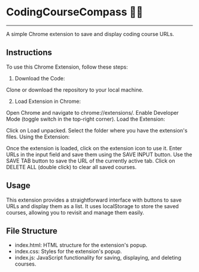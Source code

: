 # CodingCourseCompass 👨‍💻

<hr>

A simple Chrome extension to save and display coding course URLs.

## Instructions

To use this Chrome Extension, follow these steps:

1. Download the Code:

Clone or download the repository to your local machine.

2. Load Extension in Chrome:

Open Chrome and navigate to chrome://extensions/.
Enable Developer Mode (toggle switch in the top-right corner).
Load the Extension:

Click on Load unpacked.
Select the folder where you have the extension's files.
Using the Extension:

Once the extension is loaded, click on the extension icon to use it.
Enter URLs in the input field and save them using the SAVE INPUT button.
Use the SAVE TAB button to save the URL of the currently active tab.
Click on DELETE ALL (double click) to clear all saved courses.

## Usage

This extension provides a straightforward interface with buttons to save URLs and display them as a list. It uses localStorage to store the saved courses, allowing you to revisit and manage them easily.

## File Structure

- index.html: HTML structure for the extension's popup.
- index.css: Styles for the extension's popup.
- index.js: JavaScript functionality for saving, displaying, and deleting courses.
